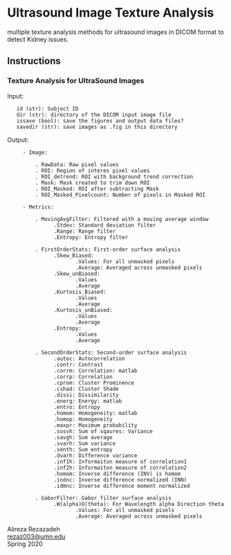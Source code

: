 # Ultrasound Image Texture Analysis
multiple texture analysis methods for ultrasound images in DICOM format to detect Kidney issues.

## Instructions
### Texture Analysis for UltraSound Images
  Input:  
  
       id (str): Subject ID  
       dir (str): directory of the DICOM input image file  
       issave (bool): save the figures and output data files?  
       savedir (str): save images as .fig in this directory  


   Output:  
   
         - Image:  
         
             . RawData: Raw pixel values  
             . ROI: Region of interes pixel values  
             . ROI_detrend: ROI with background trend correction  
             . Mask: Mask created to trim down ROI  
             . ROI_Masked: ROI after subtracting Mask  
             . ROI_Masked_Pixelcount: Number of pixels in Masked ROI 
             
         - Metrics:  
         
             . MovingAvgFilter: Filtered with a moving average window  
                   .Stdev: Standard deviation filter  
                   .Range: Range filter  
                   .Entropy: Entropy filter  
                   
             . FirstOrderStats: First-order surface analysis  
                   .Skew_Biased:  
                          .Values: For all unmasked pixels  
                          .Average: Averaged across unmasked pixels  
                   .Skew_unBiased:  
                          .Values  
                          .Average  
                   .Kurtosis_Biased:  
                          .Values  
                          .Average  
                   .Kurtosis_unBiased:  
                          .Values  
                          .Average  
                   .Entropy:  
                          .Values  
                          .Average  
                          
             . SecondOrderStats: Second-order surface analysis  
                   .autoc: Autocorrelation  
                   .contr: Contrast  
                   .corrm: Correlation: matlab  
                   .corrp: Correlation  
                   .cprom: Cluster Prominence  
                   .cshad: Cluster Shade  
                   .dissi: Dissimilarity  
                   .energ: Energy: matlab  
                   .entro: Entropy  
                   .homom: Homogeneity: matlab  
                   .homop: Homogeneity  
                   .maxpr: Maximum probability  
                   .sosvh: Sum of sqaures: Variance  
                   .savgh: Sum average  
                   .svarh: Sum variance  
                   .senth: Sum entropy  
                   .dvarh: Difference variance  
                   .inf1h: Informaiton measure of correlation1  
                   .inf2h: Informaiton measure of correlation2  
                   .homom: Inverse difference (INV) is homom  
                   .indnc: Inverse difference normalized (INN)  
                   .idmnc: Inverse difference moment normalized  
                   
             . GaborFilter: Gabor filter surface analysis  
                   .W(alpha)O(theta): For Wavelength alpha Direction theta  
                          .Values: For all unmasked pixels  
                          .Average: Averaged across unmasked pixels  

 Alireza Rezazadeh  
 rezaz003@umn.edu  
 Spring 2020  
